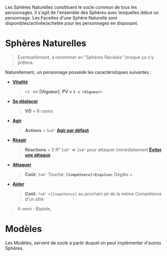 Les Sphères Naturelles constituent le socle commun de tous les personnages.
Il s'agit de l'ensemble des Sphères avec lesquelles début un personnage.
Les Facettes d'une Sphère Naturelle sont disponibles/activée/achetée pour les personnages en disposant.

# Sphères Naturelles
> Eventuellement, à renommer en "Sphères Raciales" lorsque ça s'y prêtera.

Naturellement, un personnage possède les caractéristiques suivantes :

* **[Vitalité](https://trello.com/c/MA4KblaG)**
    > `+3 ` en **[Vigueur]**.
    > **PV = `5 x <Vigueur>`**
* **[Se déplacer](https://trello.com/c/Lde8ahaS)**
   > **VD** = 6 cases
* **[Agir](https://trello.com/c/ssmJtb4d)**
    >**Actions** = `5xA°`
    **[Agir par défaut](https://trello.com/c/Jk3jnogk)**
* **[Réagir](https://trello.com/c/ZWO9M2ej)**
    > **Réactions** = 5 R°
    > `5xR°` => `2xA°` pour attaquer immédiatement
    **[Éviter une attaque](https://trello.com/c/OUGIeI4Y/)**
* **[Attaquer](https://trello.com/c/WjgJTQTG)**
    > **Coût:** `3xA°`
    > Touche: **`[Compétence]<Esquive>`**
    > Dégâts = <Arme>
* **[Aider](https://trello.com/c/tS7cKFJd)**
    > **Coût:** `?xA°`
    > `+[Compétence]` au prochain jet de la même Compétence d'un allié

> A venir : Bipède, 

# Modèles

Les Modèles, servent de socle à partir duquel on peut implémenter d'autres Sphères.


